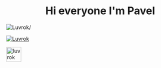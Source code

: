 <h1 align="center">Hi everyone I'm Pavel</h1>

<p align="left"> <img src=https://komarev.com/ghpvc/?username=Luvrok alt=Luvrok/> </p>
<p align="left"> <a href="https://twitter.com/lluvrok" target="blank"><img src="https://img.shields.io/twitter/follow/lluvrok?logo=twitter&style=for-the-badge" alt="Luvrok" /></a> </p>
<a href="https://www.instagram.com/madokaokamoto/" target="blank"><img align="center" src="https://png.pngtree.com/element_our/png/20181011/instagram-social-media-icon-design-template-vector-png_126996.png" alt="luvrok" height="40" width="40" /></a>
